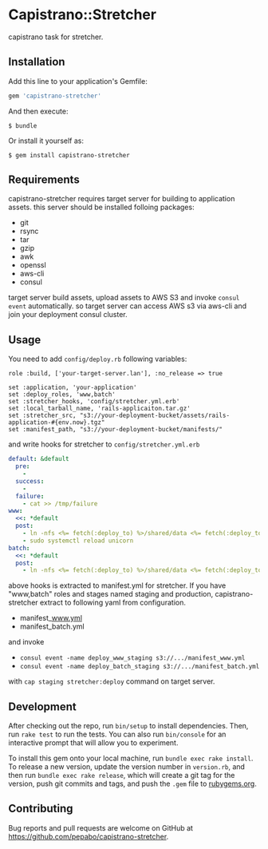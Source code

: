 # Capistrano::Stretcher

capistrano task for stretcher.

## Installation

Add this line to your application's Gemfile:

```ruby
gem 'capistrano-stretcher'
```

And then execute:

    $ bundle

Or install it yourself as:

    $ gem install capistrano-stretcher

## Requirements

capistrano-stretcher requires target server for building to application assets. this server should be installed folloing packages:

 * git
 * rsync
 * tar
 * gzip
 * awk
 * openssl
 * aws-cli
 * consul

target server build assets, upload assets to AWS S3 and invoke `consul event` automatically. so target server can access AWS s3 via aws-cli and join your deployment consul cluster.

## Usage

You need to add `config/deploy.rb` following variables:

```
role :build, ['your-target-server.lan'], :no_release => true

set :application, 'your-application'
set :deploy_roles, 'www,batch'
set :stretcher_hooks, 'config/stretcher.yml.erb'
set :local_tarball_name, 'rails-applicaiton.tar.gz'
set :stretcher_src, "s3://your-deployment-bucket/assets/rails-application-#{env.now}.tgz"
set :manifest_path, "s3://your-deployment-bucket/manifests/"
```

and write hooks for stretcher to `config/stretcher.yml.erb`

```yaml
default: &default
  pre:
    -
  success:
    -
  failure:
    - cat >> /tmp/failure
www:
  <<: *default
  post:
    - ln -nfs <%= fetch(:deploy_to) %>/shared/data <%= fetch(:deploy_to) %>/current/data
    - sudo systemctl reload unicorn
batch:
  <<: *default
  post:
    - ln -nfs <%= fetch(:deploy_to) %>/shared/data <%= fetch(:deploy_to) %>/current/data
```

above hooks is extracted to manifest.yml for stretcher. If you have "www,batch" roles and stages named staging and production, capistrano-stretcher extract to following yaml from configuration.

 * manifest_www.yml
 * manifest_batch.yml

and invoke

 * `consul event -name deploy_www_staging s3://.../manifest_www.yml`
 * `consul event -name deploy_batch_staging s3://.../manifest_batch.yml`

 with `cap staging stretcher:deploy` command on target server.


## Development

After checking out the repo, run `bin/setup` to install dependencies. Then, run `rake test` to run the tests. You can also run `bin/console` for an interactive prompt that will allow you to experiment.

To install this gem onto your local machine, run `bundle exec rake install`. To release a new version, update the version number in `version.rb`, and then run `bundle exec rake release`, which will create a git tag for the version, push git commits and tags, and push the `.gem` file to [rubygems.org](https://rubygems.org).

## Contributing

Bug reports and pull requests are welcome on GitHub at https://github.com/pepabo/capistrano-stretcher.
